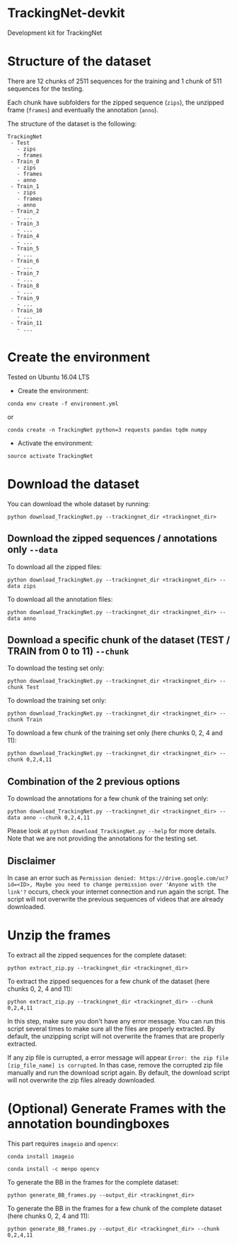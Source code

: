 # TrackingNet-devkit

Development kit for TrackingNet


# Structure of the dataset
There are 12 chunks of 2511 sequences for the training and 1 chunk of 511 sequences for the testing.

Each chunk have subfolders for the zipped sequence (`zips`), the unzipped frame (`frames`) and eventually the annotation (`anno`).

The structure of the dataset is the following:
```
TrackingNet
 - Test
   - zips
   - frames
 - Train_0
   - zips
   - frames
   - anno
 - Train_1
   - zips
   - frames
   - anno
 - Train_2
   - ...
 - Train_3
   - ...
 - Train_4
   - ...
 - Train_5
   - ...
 - Train_6
   - ...
 - Train_7
   - ...
 - Train_8
   - ...
 - Train_9
   - ...
 - Train_10
   - ...
 - Train_11
   - ...
```



# Create the environment

Tested on Ubuntu 16.04 LTS


 - Create the environment:

`conda env create -f environment.yml`

or

`conda create -n TrackingNet python=3 requests pandas tqdm numpy`

 - Activate the environment:

`source activate TrackingNet`



# Download the dataset

You can download the whole dataset by running:

`python download_TrackingNet.py --trackingnet_dir <trackingnet_dir>`
 

## Download the zipped sequences / annotations only `--data`

To download all the zipped files:

`python download_TrackingNet.py --trackingnet_dir <trackingnet_dir> --data zips`

To download all the annotation files:

`python download_TrackingNet.py --trackingnet_dir <trackingnet_dir> --data anno`



## Download a specific chunk of the dataset (TEST / TRAIN from 0 to 11) `--chunk`

To download the testing set only:

`python download_TrackingNet.py --trackingnet_dir <trackingnet_dir> --chunk Test`

To download the training set only:

`python download_TrackingNet.py --trackingnet_dir <trackingnet_dir> --chunk Train`

To download a few chunk of the training set only (here chunks 0, 2, 4 and 11):

`python download_TrackingNet.py --trackingnet_dir <trackingnet_dir> --chunk 0,2,4,11`


## Combination of the 2 previous options

To download the annotations for a few chunk of the training set only:

`python download_TrackingNet.py --trackingnet_dir <trackingnet_dir> --data anno --chunk 0,2,4,11`

Please look at `python download_TrackingNet.py --help` for more details. Note that we are not providing the annotations for the testing set.


## Disclaimer

In case an error such as `Permission denied: https://drive.google.com/uc?id=<ID>, Maybe you need to change permission over 'Anyone with the link'?` occurs, check your internet connection and run again the script.
The script will not overwrite the previous sequences of videos that are already downloaded.



# Unzip the frames

To extract all the zipped sequences for the complete dataset:

`python extract_zip.py --trackingnet_dir <trackingnet_dir>`

To extract the zipped sequences for a few chunk of the dataset (here chunks 0, 2, 4 and 11):

`python extract_zip.py --trackingnet_dir <trackingnet_dir> --chunk 0,2,4,11`

In this step, make sure you don't have any error message.
You can run this script several times to make sure all the files are properly extracted. 
By default, the unzipping script will not overwrite the frames that are properly extracted.

If any zip file is currupted, a error message will appear `Error: the zip file [zip_file_name] is corrupted`. 
In thas case, remove the corrupted zip file manually and run the download script again. 
By default, the download script will not overwrite the zip files already downloaded.
 


# (Optional) Generate Frames with the annotation boundingboxes

This part requires `imageio` and `opencv`:

`conda install imageio`

`conda install -c menpo opencv`

To generate the BB in the frames for the complete dataset:

`python generate_BB_frames.py --output_dir <trackingnet_dir>`

To generate the BB in the frames for a few chunk of the complete dataset (here chunks 0, 2, 4 and 11):

`python generate_BB_frames.py --output_dir <trackingnet_dir> --chunk 0,2,4,11`



